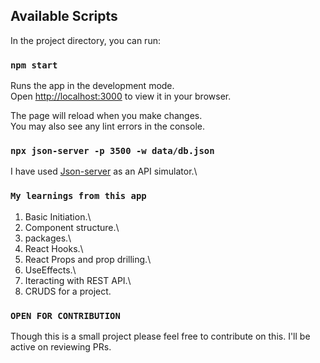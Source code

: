 
## Available Scripts

In the project directory, you can run:

### `npm start`

Runs the app in the development mode.\
Open [http://localhost:3000](http://localhost:3000) to view it in your browser.

The page will reload when you make changes.\
You may also see any lint errors in the console.

### `npx json-server -p 3500 -w data/db.json`

I have used [Json-server](https://www.npmjs.com/package/json-server) as an API simulator.\

### `My learnings from this app`

1. Basic Initiation.\
2. Component structure.\
3. packages.\
4. React Hooks.\
5. React Props and prop drilling.\
6. UseEffects.\
7. Iteracting with REST API.\
8. CRUDS for a project.


### `OPEN FOR CONTRIBUTION`

Though this is a small project please feel free to contribute on this. I'll be active on reviewing PRs.